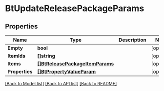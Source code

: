 # BtUpdateReleasePackageParams

## Properties

Name | Type | Description | Notes
------------ | ------------- | ------------- | -------------
**Empty** | **bool** |  | [optional] 
**ItemIds** | **[]string** |  | [optional] 
**Items** | [**[]BtReleasePackageItemParams**](BTReleasePackageItemParams.md) |  | [optional] 
**Properties** | [**[]BtPropertyValueParam**](BTPropertyValueParam.md) |  | [optional] 

[[Back to Model list]](../README.md#documentation-for-models) [[Back to API list]](../README.md#documentation-for-api-endpoints) [[Back to README]](../README.md)


